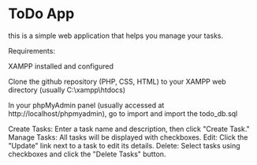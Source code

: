 # ToDo App
this is a simple web application that helps you manage your tasks.

Requirements:

XAMPP installed and configured


Clone the github repository (PHP, CSS, HTML) to your XAMPP web directory (usually C:\xampp\htdocs)

In your phpMyAdmin panel (usually accessed at http://localhost/phpmyadmin), go to import and import the todo_db.sql

Create Tasks: Enter a task name and description, then click "Create Task."
Manage Tasks:
All tasks will be displayed with checkboxes.
Edit: Click the "Update" link next to a task to edit its details.
Delete: Select tasks using checkboxes and click the "Delete Tasks" button.
